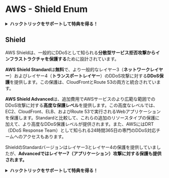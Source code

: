 # AWS - Shield Enum

<details>

<summary><strong>ハックトリックをサポートして特典を得る！</strong></summary>

* **会社をHackTricksで宣伝したい**場合や、**最新バージョンのPEASSを見たい**場合、またはHackTricksをPDFでダウンロードしたい場合は、[**サブスクリプションプラン**](https://github.com/sponsors/carlospolop)をチェックしてください！
* [**公式PEASS＆HackTricksグッズ**](https://peass.creator-spring.com)を手に入れる
* [**The PEASS Family**](https://opensea.io/collection/the-peass-family)を発見し、独占的な[**NFT**](https://opensea.io/collection/the-peass-family)のコレクションを見つける
* 💬 [**Discordグループ**](https://discord.gg/hRep4RUj7f)または[**Telegramグループ**](https://t.me/peass)に参加するか、**Twitter**で私をフォローする 🐦 [**@carlospolopm**](https://twitter.com/carlospolopm)
* **ハッキングのトリックを共有するには、PRを** [**HackTricks**](https://github.com/carlospolop/hacktricks) **および** [**HackTricks Cloud**](https://github.com/carlospolop/hacktricks-cloud) **のGitHubリポジトリに提出してください。**

</details>

## Shield

AWS Shieldは、一般的にDDoSとして知られる**分散型サービス拒否攻撃からインフラストラクチャを保護する**ために設計されています。

**AWS Shield Standard**は**無料**で、より一般的なレイヤー3（**ネットワークレイヤー**）およびレイヤー4（**トランスポートレイヤー**）のDDoS攻撃に対する**DDoS保護**を提供します。この保護は、CloudFrontとRoute 53の両方と統合されています。

**AWS Shield Advanced**は、追加費用でAWSサービスのより広範な範囲でのDDoS攻撃に対する**高度な保護レベル**を提供します。この高度なレベルでは、EC2、CloudFront、ELB、およびRoute 53で実行されるWebアプリケーションを保護します。Standardと比較して、これらの追加のリソースタイプの保護に加えて、より高度なDDoS保護レベルが提供されます。また、AWSにはDRT（DDoS Response Team）として知られる24時間365日の専門のDDoS対応チームへのアクセスもあります。

ShieldのStandardバージョンはレイヤー3とレイヤー4の保護を提供していましたが、**Advancedではレイヤー7（アプリケーション）攻撃に対する保護も提供されます。**

<details>

<summary><strong>ハックトリックをサポートして特典を得る！</strong></summary>

* **会社をHackTricksで宣伝したい**場合や、**最新バージョンのPEASSを見たい**場合、またはHackTricksをPDFでダウンロードしたい場合は、[**サブスクリプションプラン**](https://github.com/sponsors/carlospolop)をチェックしてください！
* [**公式PEASS＆HackTricksグッズ**](https://peass.creator-spring.com)を手に入れる
* [**The PEASS Family**](https://opensea.io/collection/the-peass-family)を発見し、独占的な[**NFT**](https://opensea.io/collection/the-peass-family)のコレクションを見つける
* 💬 [**Discordグループ**](https://discord.gg/hRep4RUj7f)または[**Telegramグループ**](https://t.me/peass)に参加するか、**Twitter**で私をフォローする 🐦 [**@carlospolopm**](https://twitter.com/carlospolopm)
* **ハッキングのトリックを共有するには、PRを** [**HackTricks**](https://github.com/carlospolop/hacktricks) **および** [**HackTricks Cloud**](https://github.com/carlospolop/hacktricks-cloud) **のGitHubリポジトリに提出してください。**

</details>
